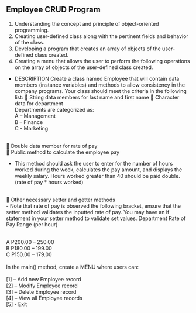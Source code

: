 ## Employee CRUD Program

1. Understanding the concept and principle of object-oriented programming.
2. Creating user-defined class along with the pertinent fields and behavior of the class.
3. Developing a program that creates an array of objects of the user-defined class created.
4. Creating a menu that allows the user to perform the following operations on the array of objects of the user-defined class created.

- DESCRIPTION
Create a class named Employee that will contain data members (instance variables) and
methods to allow consistency in the company programs. Your class should meet the criteria in
the following list:
 String data members for last name and first name
 Character data for department
<br> Departments are categorized as:
<br>A – Management
<br>B – Finance
<br>C - Marketing

<br>
 Double data member for rate of pay<br>
 Public method to calculate the employee pay<br>

- This method should ask the user to enter for the number of hours worked during the
week, calculates the pay amount, and displays the weekly salary. Hours worked
greater than 40 should be paid double. (rate of pay * hours worked)
<br>
 Other necessary setter and getter methods
<br>
- Note that rate of pay is observed the following bracket, ensure that the setter
method validates the inputted rate of pay. You may have an if statement in your
setter method to validate set values.
Department Rate of Pay Range (per hour)

<br>A P200.00 – 250.00
<br>B P180.00 – 199.00
<br>C P150.00 – 179.00
<br>
<br>
In the main() method, create a MENU where users can:
<br>
<br>[1] – Add new Employee record
<br>[2] – Modify Employee record
<br>[3] – Delete Employee record
<br>[4] – View all Employee records
<br>[5] - Exit